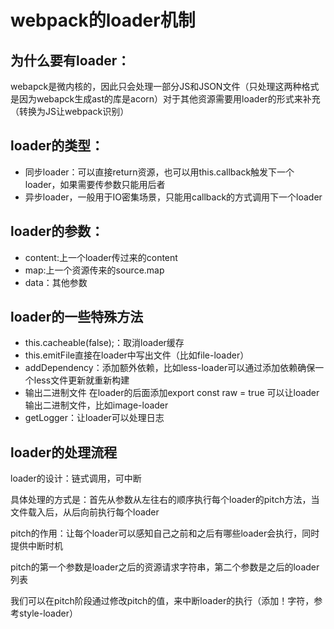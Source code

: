 # webpack的loader机制

## 为什么要有loader：
webapck是微内核的，因此只会处理一部分JS和JSON文件（只处理这两种格式是因为webapck生成ast的库是acorn）对于其他资源需要用loader的形式来补充（转换为JS让webpack识别）

## loader的类型：
* 同步loader：可以直接return资源，也可以用this.callback触发下一个loader，如果需要传参数只能用后者
* 异步loader，一般用于IO密集场景，只能用callback的方式调用下一个loader

## loader的参数：

* content:上一个loader传过来的content
* map:上一个资源传来的source.map
* data：其他参数
## loader的一些特殊方法
* this.cacheable(false);：取消loader缓存
* this.emitFile直接在loader中写出文件（比如file-loader）
* addDependency：添加额外依赖，比如less-loader可以通过添加依赖确保一个less文件更新就重新构建
* 输出二进制文件
在loader的后面添加export const raw = true 可以让loader输出二进制文件，比如image-loader
* getLogger：让loader可以处理日志

## loader的处理流程
loader的设计：链式调用，可中断

具体处理的方式是：首先从参数从左往右的顺序执行每个loader的pitch方法，当文件载入后，从后向前执行每个loader

pitch的作用：让每个loader可以感知自己之前和之后有哪些loader会执行，同时提供中断时机

pitch的第一个参数是loader之后的资源请求字符串，第二个参数是之后的loader列表

我们可以在pitch阶段通过修改pitch的值，来中断loader的执行（添加！字符，参考style-loader）


